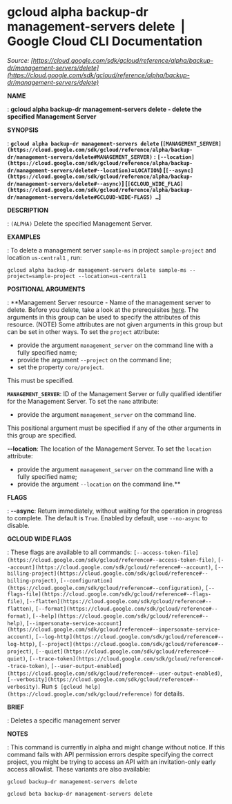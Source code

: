 # gcloud alpha backup-dr management-servers delete  |  Google Cloud CLI Documentation

*Source: [https://cloud.google.com/sdk/gcloud/reference/alpha/backup-dr/management-servers/delete](https://cloud.google.com/sdk/gcloud/reference/alpha/backup-dr/management-servers/delete)*

**NAME**

: **gcloud alpha backup-dr management-servers delete - delete the specified Management Server**

**SYNOPSIS**

: **`gcloud alpha backup-dr management-servers delete` (`[MANAGEMENT_SERVER](https://cloud.google.com/sdk/gcloud/reference/alpha/backup-dr/management-servers/delete#MANAGEMENT_SERVER)` : `[--location](https://cloud.google.com/sdk/gcloud/reference/alpha/backup-dr/management-servers/delete#--location)`=`LOCATION`) [`[--async](https://cloud.google.com/sdk/gcloud/reference/alpha/backup-dr/management-servers/delete#--async)`] [`[GCLOUD_WIDE_FLAG](https://cloud.google.com/sdk/gcloud/reference/alpha/backup-dr/management-servers/delete#GCLOUD-WIDE-FLAGS) …`]**

**DESCRIPTION**

: `(ALPHA)` Delete the specified Management Server.

**EXAMPLES**

: To delete a management server `sample-ms` in project
`sample-project` and location `us-central1` , run:

```
gcloud alpha backup-dr management-servers delete sample-ms --project=sample-project --location=us-central1
```

**POSITIONAL ARGUMENTS**

: **Management Server resource - Name of the management server to delete. Before you
delete, take a look at the prerequisites [here](https://cloud.google.com/backup-disaster-recovery/docs/configuration/decommission).
The arguments in this group can be used to specify the attributes of this
resource. (NOTE) Some attributes are not given arguments in this group but can
be set in other ways.
To set the `project` attribute:

- provide the argument `management_server` on the command line with a
fully specified name;
- provide the argument `--project` on the command line;
- set the property `core/project`.

This must be specified.

**`MANAGEMENT_SERVER`**:
ID of the Management Server or fully qualified identifier for the Management
Server.
To set the `name` attribute:

- provide the argument `management_server` on the command line.

This positional argument must be specified if any of the other arguments in this
group are specified.

**--location**:
The location of the Management Server.
To set the `location` attribute:

- provide the argument `management_server` on the command line with a
fully specified name;
- provide the argument `--location` on the command line.**

**FLAGS**

: **--async**:
Return immediately, without waiting for the operation in progress to complete.
The default is `True`. Enabled by default, use
`--no-async` to disable.

**GCLOUD WIDE FLAGS**

: These flags are available to all commands: `[--access-token-file](https://cloud.google.com/sdk/gcloud/reference#--access-token-file)`,
`[--account](https://cloud.google.com/sdk/gcloud/reference#--account)`, `[--billing-project](https://cloud.google.com/sdk/gcloud/reference#--billing-project)`,
`[--configuration](https://cloud.google.com/sdk/gcloud/reference#--configuration)`,
`[--flags-file](https://cloud.google.com/sdk/gcloud/reference#--flags-file)`,
`[--flatten](https://cloud.google.com/sdk/gcloud/reference#--flatten)`, `[--format](https://cloud.google.com/sdk/gcloud/reference#--format)`, `[--help](https://cloud.google.com/sdk/gcloud/reference#--help)`, `[--impersonate-service-account](https://cloud.google.com/sdk/gcloud/reference#--impersonate-service-account)`,
`[--log-http](https://cloud.google.com/sdk/gcloud/reference#--log-http)`,
`[--project](https://cloud.google.com/sdk/gcloud/reference#--project)`, `[--quiet](https://cloud.google.com/sdk/gcloud/reference#--quiet)`, `[--trace-token](https://cloud.google.com/sdk/gcloud/reference#--trace-token)`, `[--user-output-enabled](https://cloud.google.com/sdk/gcloud/reference#--user-output-enabled)`,
`[--verbosity](https://cloud.google.com/sdk/gcloud/reference#--verbosity)`.
Run `$ [gcloud help](https://cloud.google.com/sdk/gcloud/reference)` for details.

**BRIEF**

: Deletes a specific management server

**NOTES**

: This command is currently in alpha and might change without notice. If this
command fails with API permission errors despite specifying the correct project,
you might be trying to access an API with an invitation-only early access
allowlist. These variants are also available:

```
gcloud backup-dr management-servers delete
```

```
gcloud beta backup-dr management-servers delete
```